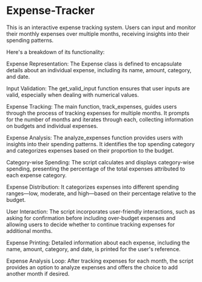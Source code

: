 # Expense-Tracker
This is an interactive expense tracking system. Users can input and monitor their monthly expenses over multiple months, receiving insights into their spending patterns.

Here's a breakdown of its functionality:

Expense Representation:
The Expense class is defined to encapsulate details about an individual expense, including its name, amount, category, and date.

Input Validation:
The get_valid_input function ensures that user inputs are valid, especially when dealing with numerical values.

Expense Tracking:
The main function, track_expenses, guides users through the process of tracking expenses for multiple months. It prompts for the number of months and iterates through each, collecting information on budgets and individual expenses.

Expense Analysis:
The analyze_expenses function provides users with insights into their spending patterns. It identifies the top spending category and categorizes expenses based on their proportion to the budget.

Category-wise Spending:
The script calculates and displays category-wise spending, presenting the percentage of the total expenses attributed to each expense category.

Expense Distribution:
It categorizes expenses into different spending ranges—low, moderate, and high—based on their percentage relative to the budget.

User Interaction:
The script incorporates user-friendly interactions, such as asking for confirmation before including over-budget expenses and allowing users to decide whether to continue tracking expenses for additional months.

Expense Printing:
Detailed information about each expense, including the name, amount, category, and date, is printed for the user's reference.

Expense Analysis Loop:
After tracking expenses for each month, the script provides an option to analyze expenses and offers the choice to add another month if desired.
